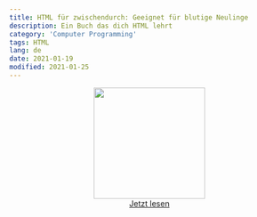 ```yaml
---
title: HTML für zwischendurch: Geeignet für blutige Neulinge
description: Ein Buch das dich HTML lehrt
category: 'Computer Programming'
tags: HTML
lang: de
date: 2021-01-19
modified: 2021-01-25
---
```


<p style='text-align:center'>
  <img src='{static}/media/images/html_book_cover_small.jpg' width='200px'>
  <br>
  <a href='https://www.amazon.de/dp/B08TB423D7'>Jetzt lesen</a>
</p>
